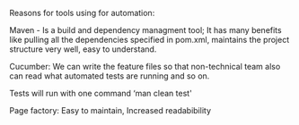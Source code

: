 Reasons for tools using for automation:

Maven - 
Is a build and dependency managment tool; It has many benefits like pulling all the dependencies specified in pom.xml, maintains the project structure very well, easy to understand.

Cucumber: 
We can write the feature files so that non-technical team also can read what automated tests are running and so on.

Tests will run with one command ‘man clean test'

Page factory: 
Easy to maintain, Increased readabibility
